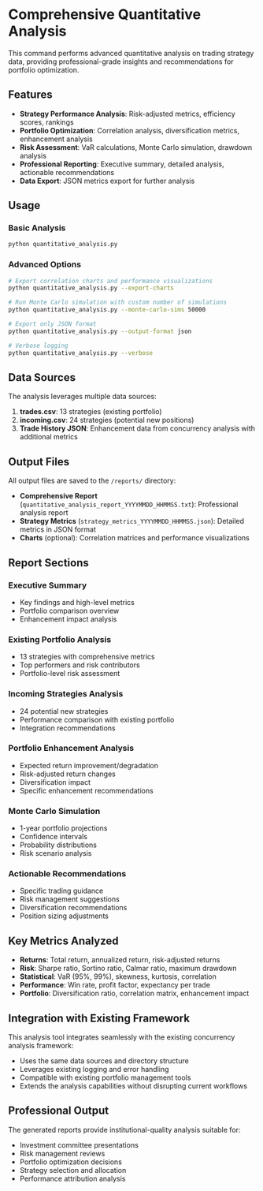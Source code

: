 # Comprehensive Quantitative Analysis

This command performs advanced quantitative analysis on trading strategy data, providing professional-grade insights and recommendations for portfolio optimization.

## Features

- **Strategy Performance Analysis**: Risk-adjusted metrics, efficiency scores, rankings
- **Portfolio Optimization**: Correlation analysis, diversification metrics, enhancement analysis
- **Risk Assessment**: VaR calculations, Monte Carlo simulation, drawdown analysis
- **Professional Reporting**: Executive summary, detailed analysis, actionable recommendations
- **Data Export**: JSON metrics export for further analysis

## Usage

### Basic Analysis

```bash
python quantitative_analysis.py
```

### Advanced Options

```bash
# Export correlation charts and performance visualizations
python quantitative_analysis.py --export-charts

# Run Monte Carlo simulation with custom number of simulations
python quantitative_analysis.py --monte-carlo-sims 50000

# Export only JSON format
python quantitative_analysis.py --output-format json

# Verbose logging
python quantitative_analysis.py --verbose
```

## Data Sources

The analysis leverages multiple data sources:

1. **trades.csv**: 13 strategies (existing portfolio)
2. **incoming.csv**: 24 strategies (potential new positions)
3. **Trade History JSON**: Enhancement data from concurrency analysis with additional metrics

## Output Files

All output files are saved to the `/reports/` directory:

- **Comprehensive Report** (`quantitative_analysis_report_YYYYMMDD_HHMMSS.txt`): Professional analysis report
- **Strategy Metrics** (`strategy_metrics_YYYYMMDD_HHMMSS.json`): Detailed metrics in JSON format
- **Charts** (optional): Correlation matrices and performance visualizations

## Report Sections

### Executive Summary

- Key findings and high-level metrics
- Portfolio comparison overview
- Enhancement impact analysis

### Existing Portfolio Analysis

- 13 strategies with comprehensive metrics
- Top performers and risk contributors
- Portfolio-level risk assessment

### Incoming Strategies Analysis

- 24 potential new strategies
- Performance comparison with existing portfolio
- Integration recommendations

### Portfolio Enhancement Analysis

- Expected return improvement/degradation
- Risk-adjusted return changes
- Diversification impact
- Specific enhancement recommendations

### Monte Carlo Simulation

- 1-year portfolio projections
- Confidence intervals
- Probability distributions
- Risk scenario analysis

### Actionable Recommendations

- Specific trading guidance
- Risk management suggestions
- Diversification recommendations
- Position sizing adjustments

## Key Metrics Analyzed

- **Returns**: Total return, annualized return, risk-adjusted returns
- **Risk**: Sharpe ratio, Sortino ratio, Calmar ratio, maximum drawdown
- **Statistical**: VaR (95%, 99%), skewness, kurtosis, correlation
- **Performance**: Win rate, profit factor, expectancy per trade
- **Portfolio**: Diversification ratio, correlation matrix, enhancement impact

## Integration with Existing Framework

This analysis tool integrates seamlessly with the existing concurrency analysis framework:

- Uses the same data sources and directory structure
- Leverages existing logging and error handling
- Compatible with existing portfolio management tools
- Extends the analysis capabilities without disrupting current workflows

## Professional Output

The generated reports provide institutional-quality analysis suitable for:

- Investment committee presentations
- Risk management reviews
- Portfolio optimization decisions
- Strategy selection and allocation
- Performance attribution analysis
